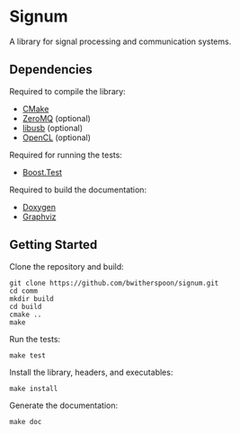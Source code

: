 Signum
=======

A library for signal processing and communication systems.

Dependencies
------------

Required to compile the library:

- [CMake](http://www.cmake.org/)
- [ZeroMQ](http://zeromq.org/) (optional)
- [libusb](http://libusb.info/) (optional)
- [OpenCL](https://www.khronos.org/opencl/) (optional)

Required for running the tests:

- [Boost.Test](http://www.boost.org/)

Required to build the documentation:

- [Doxygen](http://www.doxygen.org)
- [Graphviz](http://www.graphviz.org)

Getting Started
---------------

Clone the repository and build:

    git clone https://github.com/bwitherspoon/signum.git
    cd comm
    mkdir build
    cd build
    cmake ..
    make

Run the tests:

    make test

Install the library, headers, and executables:

    make install

Generate the documentation:

    make doc

